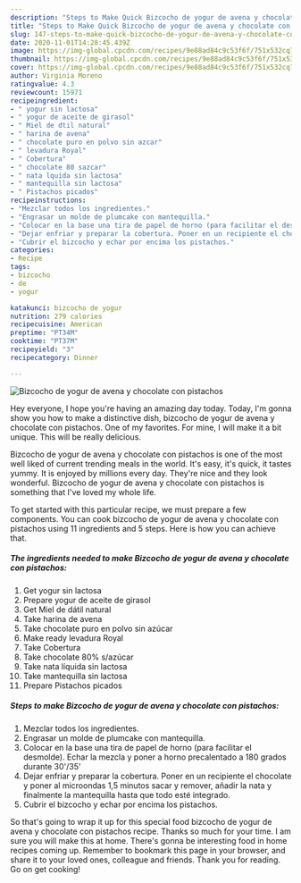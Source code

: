 ```yaml
---
description: "Steps to Make Quick Bizcocho de yogur de avena y chocolate con pistachos"
title: "Steps to Make Quick Bizcocho de yogur de avena y chocolate con pistachos"
slug: 147-steps-to-make-quick-bizcocho-de-yogur-de-avena-y-chocolate-con-pistachos
date: 2020-11-01T14:28:45.439Z
image: https://img-global.cpcdn.com/recipes/9e88ad84c9c53f6f/751x532cq70/bizcocho-de-yogur-de-avena-y-chocolate-con-pistachos-foto-principal.jpg
thumbnail: https://img-global.cpcdn.com/recipes/9e88ad84c9c53f6f/751x532cq70/bizcocho-de-yogur-de-avena-y-chocolate-con-pistachos-foto-principal.jpg
cover: https://img-global.cpcdn.com/recipes/9e88ad84c9c53f6f/751x532cq70/bizcocho-de-yogur-de-avena-y-chocolate-con-pistachos-foto-principal.jpg
author: Virginia Moreno
ratingvalue: 4.3
reviewcount: 15971
recipeingredient:
- " yogur sin lactosa"
- " yogur de aceite de girasol"
- " Miel de dtil natural"
- " harina de avena"
- " chocolate puro en polvo sin azcar"
- " levadura Royal"
- " Cobertura"
- " chocolate 80 sazcar"
- " nata lquida sin lactosa"
- " mantequilla sin lactosa"
- " Pistachos picados"
recipeinstructions:
- "Mezclar todos los ingredientes."
- "Engrasar un molde de plumcake con mantequilla."
- "Colocar en la base una tira de papel de horno (para facilitar el desmolde). Echar la mezcla y poner a horno precalentado a 180 grados durante 30&#39;/35&#39;"
- "Dejar enfriar y preparar la cobertura. Poner en un recipiente el chocolate y poner al microondas 1,5 minutos sacar y remover, añadir la nata y finalmente la mantequilla hasta que todo esté integrado."
- "Cubrir el bizcocho y echar por encima los pistachos."
categories:
- Recipe
tags:
- bizcocho
- de
- yogur

katakunci: bizcocho de yogur 
nutrition: 279 calories
recipecuisine: American
preptime: "PT34M"
cooktime: "PT37M"
recipeyield: "3"
recipecategory: Dinner

---
```



![Bizcocho de yogur de avena y chocolate con pistachos](https://img-global.cpcdn.com/recipes/9e88ad84c9c53f6f/751x532cq70/bizcocho-de-yogur-de-avena-y-chocolate-con-pistachos-foto-principal.jpg)

Hey everyone, I hope you're having an amazing day today. Today, I'm gonna show you how to make a distinctive dish, bizcocho de yogur de avena y chocolate con pistachos. One of my favorites. For mine, I will make it a bit unique. This will be really delicious.

Bizcocho de yogur de avena y chocolate con pistachos is one of the most well liked of current trending meals in the world. It's easy, it's quick, it tastes yummy. It is enjoyed by millions every day. They're nice and they look wonderful. Bizcocho de yogur de avena y chocolate con pistachos is something that I've loved my whole life.




To get started with this particular recipe, we must prepare a few components. You can cook bizcocho de yogur de avena y chocolate con pistachos using 11 ingredients and 5 steps. Here is how you can achieve that.

<!--inarticleads1-->

##### The ingredients needed to make Bizcocho de yogur de avena y chocolate con pistachos:

1. Get  yogur sin lactosa
1. Prepare  yogur de aceite de girasol
1. Get  Miel de dátil natural
1. Take  harina de avena
1. Take  chocolate puro en polvo sin azúcar
1. Make ready  levadura Royal
1. Take  Cobertura
1. Take  chocolate 80% s/azúcar
1. Take  nata líquida sin lactosa
1. Take  mantequilla sin lactosa
1. Prepare  Pistachos picados




<!--inarticleads2-->

##### Steps to make Bizcocho de yogur de avena y chocolate con pistachos:

1. Mezclar todos los ingredientes.
1. Engrasar un molde de plumcake con mantequilla.
1. Colocar en la base una tira de papel de horno (para facilitar el desmolde). Echar la mezcla y poner a horno precalentado a 180 grados durante 30&#39;/35&#39;
1. Dejar enfriar y preparar la cobertura. Poner en un recipiente el chocolate y poner al microondas 1,5 minutos sacar y remover, añadir la nata y finalmente la mantequilla hasta que todo esté integrado.
1. Cubrir el bizcocho y echar por encima los pistachos.




So that's going to wrap it up for this special food bizcocho de yogur de avena y chocolate con pistachos recipe. Thanks so much for your time. I am sure you will make this at home. There's gonna be interesting food in home recipes coming up. Remember to bookmark this page in your browser, and share it to your loved ones, colleague and friends. Thank you for reading. Go on get cooking!
